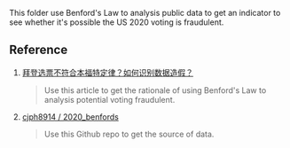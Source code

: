 This folder use Benford's Law to analysis public data to get an indicator to see whether it's possible the US 2020 voting is fraudulent.


## Reference

1. [ 拜登选票不符合本福特定律？如何识别数据造假？](https://mp.weixin.qq.com/s/pXEr11FAesA2TmPSC8cN4A)

    > Use this article to get the rationale of using Benford's Law to analysis potential voting fraudulent.


2. [ cjph8914 / 2020_benfords ](https://github.com/cjph8914/2020_benfords)

    > Use this Github repo to get the source of data.

